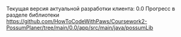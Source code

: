 Текущая версия актуальной разработки клиента: 0.0 
Прогресс в разделе библиотеки https://github.com/HowToCodeWithPaws/Coursework2-PossumPlaner/tree/main/0.0/app/src/main/java/possumLib
